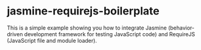jasmine-requirejs-boilerplate
=============================

This is a simple example showing you how to integrate Jasmine (behavior-driven development framework for testing JavaScript code) and RequireJS (JavaScript file and module loader). 
